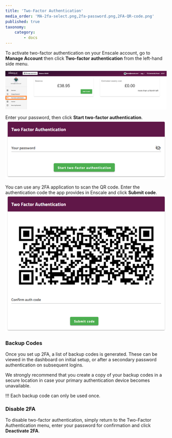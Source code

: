 ```yaml
---
title: 'Two-Factor Authentication'
media_order: 'MA-2fa-select.png,2fa-password.png,2FA-QR-code.png'
published: true
taxonomy:
    category:
        - docs
---
```


To activate two-factor authentication on your Enscale account, go to **Manage Account** then click **Two-factor authentication** from the left-hand side menu.

![](MA-2fa-select.png)

Enter your password, then click **Start two-factor authentication**.
![](2fa-password.png)

You can use any 2FA application to scan the QR code. Enter the authentication code the app provides in Enscale and click **Submit code**.
![](2FA-QR-code.png)

### Backup Codes

Once you set up 2FA, a list of backup codes is generated. These can be viewed in the dashboard on initial setup, or after a secondary password authentication on subsequent logins.

We strongly recommend that you create a copy of your backup codes in a secure location in case your primary authentication device becomes unavailable.

!!! Each backup code can only be used once.

### Disable 2FA

To disable two-factor authentication, simply return to the Two-Factor Authentication menu, enter your password for confirmation and click **Deactivate 2FA**.

